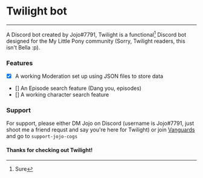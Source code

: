 # Twilight bot

---

A Discord bot created by Jojo#7791, Twilight is a functional[^1] Discord bot designed for the My Little Pony community (Sorry, Twilight readers, this isn't Bella :p).

[^1]: Sure

### Features
- [x] A working Moderation set up using JSON files to store data
- [] An Episode search feature (Dang you, episodes)
- [] A working character search feature

### Support

For support, please either DM Jojo on Discord (username is Jojo#7791, just shoot me a friend requst and say you're here for Twilight) or join [Vanguards](https://discord.gg/JmCFyq7) and go to `support-jojo-cogs`


#### Thanks for checking out Twilight!